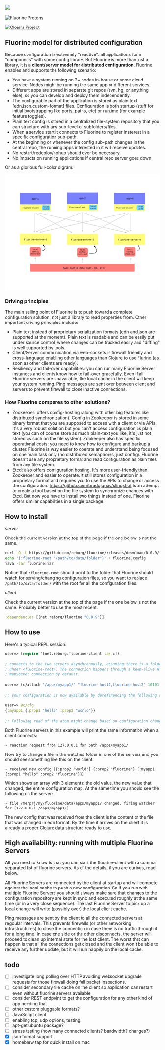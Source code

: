 ![](https://travis-ci.org/reborg/fluorine.svg?branch=master)

![Fluorine Protons](https://dl.dropboxusercontent.com/u/1740372/fluorine.png)

[![Clojars Project](https://img.shields.io/clojars/v/net.reborg/fluorine.svg)](https://clojars.org/net.reborg/fluorine)

## Fluorine model for distributed configuration

Because configuration is extremely "reactive": all applications form "compounds" with some config library. But Fluorine is more than just a library, it is a **client/server model for distributed configuration**. Fluorine enables and supports the following scenario:

* You have a system running on 2+ nodes in-house or some cloud service. Nodes might be running the same app or different services.
* Different apps are stored in separate git repos (svn, hg, or anything else), so you can develop and deploy them independently.
* The configurable part of the application is stored as plain text [edn,json,custom-format] files. Configuration is both startup (stuff for initial bootstrapping like ports, paths, etc) or runtime (for example feature toggles).
* Plain text config is stored in a centralized file-system repository that you can structure with any sub-level of subfolders/files.
* When a service start it connects to Fluorine to register insterest in a specific configuration sub-path.
* At the beginning or whenever the config sub-path changes in the central repo, the running apps interested in it will receive updates.
* No restart/redeploy/nohup should ever be necessary.
* No impacts on running applications if central repo server goes down.

Or as a glorious full-color digram:

![Fluorine Diagram](https://github.com/reborg/fluorine/blob/master/docs/diagram.jpeg)

### Driving principles

The main selling point of Fluorine is to push toward a complete configuration solution, not just a library to read properties from. Other important driving principles include:

* Plain text instead of proprietary serialization formats (edn and json are supported at the moment). Plain text is readable and can be easily put under source control, where changes can be tracked easily and "diffing" is well supported by tools.
* Client/Server communication via web-sockets is firewall friendly and cross-language enabling other languages than Clojure to use Flurine (as soon as other clients are ready).
* Resiliency and fail-over capabilities: you can run many Fluorine Server instances and clients know how to fail-over gracefully. Even if all Fluorine servers are unavailable, the local cache in the client will keep your system running. Ping messages are sent over between client and servers to prevent firewall to close inactive connections.

### How Fluorine compares to other solutions?

* Zookeeper: offers config-hosting (along with other big features like distributed synchronization). Config in Zookeeper is stored in some binary format that you are supposed to access with a client or via APIs. It's a very robust solution but you can't access configuration as plain text (you can of course store as much plain-text you like, it's just not stored as such on the file system). Zookeeper also has specific operational costs: you need to know how to configure and backup a cluster. Fluorine is way easier to operate and understand being focused on one main task only (no distributed semaphores, just config). Fluorine doesn't use any proprietary format and read configuration as plain files from any file system.
* Etcd: also offers configuration hosting. It's more user-friendly than Zookeeper and easier to operate. It still stores configuration in a proprietary format and requires you to use the APIs to change or access the configuration. https://github.com/bradgignac/slingshot is an attempt to create a tool based on the file system to synchronize changes with Etcd. But now you have to install two things instead of one. Fluorine offers similar capabilities in a single package.

## How to install

*server*

Check the current version at the top of the page if the one below is not the same.

```bash
curl -O -L https://github.com/reborg/fluorine/releases/download/0.0.9/fluorine.jar
echo '{:fluorine-root "/path/to/data/folder"}' > fluorine.config
java -jar fluorine.jar
```

Notice that `:fluorine-root` should point to the folder that Fluorine should watch for serving/changing configuration files, so you want to replace `/path/to/data/folder/` with the root for all the configuration files.

*client*

Check the current version at the top of the page if the one below is not the same. Probably better to use the most recent.

```clojure
:dependencies [[net.reborg/fluorine "0.0.9"]]
```

## How to use

Here's a typical REPL session:

```clojure
user=> (require '[net.reborg.fluorine-client :as c])

; connects to the two servers asynchronously, assuming there is a folder /apps/myapp1
; under <fluorine-root>. The connection happens through a keep-alive HTTP
; WebSocket connection by default.

user=> (c/attach "/apps/myapp1/" "fluorine-host1,fluorine-host2" 10101)

;; your configuration is now available by dereferencing the following atom:

user=> @c/cfg
{:myapp1 {:prop1 "hello" :prop2 "world"}}

;; Following read of the atom might change based on configuration changes.
```

Both Fluorine servers in this example will print the same information when a client connects:

    - reaction request from 127.0.0.1 for path /apps/myapp1/

Now try to change a file in the watched folder in one of the servers and you should see something like this on the client:

    - received new config [{:prop2 "world"} {:prop2 "fluorine"} {:myapp1 {:prop1 "hello" :prop2 "fluorine"}}]

Which shows an array with 3 elements: the old value, the new value that changed, the entire configuration map. At the same time you should see the following on the server:

    - file /me/prj/my/fluorine/data/apps/myapp1/ changed. firing watcher for [127.0.0.1 /apps/myapp1/]

The new config that was received from the client is the content of the file that was changed in edn format. By the time it arrives on the client it is already a proper Clojure data structure ready to use.

## High availability: running with multiple Fluorine Servers

All you need to know is that you can start the fluorine-client with a comma separated list of fluorine servers. As of the details, if you are curious, read below.

All Fluorine Servers are connected by the client at startup and will compete against the local cache to push a new configuration. So if you run with multiple Fluorine Servers you should always make sure that changes to the configuration repository are kept in sync and executed roughly at the same time (or in a very close sequence). The last Fluorine Server to pick up a local change will write (possibly over) the local client cache.

Ping messages are sent by the client to all the connected servers at regoular intervals. This prevents firewalls (or other networking infrastructures) to close the connection in case there is no traffic through it for a long time. In case one side or the other disconnects, the server will proceed to clean up internal state for the lost client. The worst that can happen is that all the connections get closed and the client won't be able to receive any further update, but it will run happily on the local cache.

## todo

* [ ] investigate long polling over HTTP avoiding websocket upgrade requests for those firewall doing full packet inspections.
* [ ] consider secondary file cache on the client so application can restart even without fluorine servers available
* [ ] consider REST endpoint to get the configuration for any other kind of app needing that
* [ ] other custom pluggable formats?
* [ ] JavaScript client
* [ ] enabling tcp, udp options, testing.
* [ ] apt-get ubuntu package?
* [ ] stress testing (how many connected clients? bandwidth? changes?)
* [x] json format support
* [x] homebrew tap for quick install on mac
